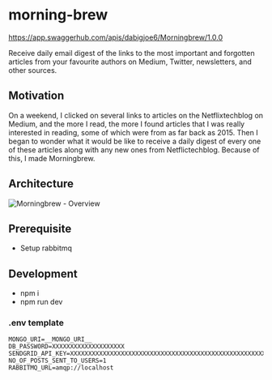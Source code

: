 # morning-brew

https://app.swaggerhub.com/apis/dabigjoe6/Morningbrew/1.0.0

Receive daily email digest of the links to the most important and forgotten articles from your favourite authors on Medium, Twitter, newsletters, and other sources.

## Motivation
On a weekend, I clicked on several links to articles on the Netflixtechblog on Medium, and the more I read, the more I found articles that I was really interested in reading, some of which were from as far back as 2015. Then I began to wonder what it would be like to receive a daily digest of every one of these articles along with any new ones from Netflictechblog. Because of this, I made Morningbrew.

## Architecture
![Morningbrew - Overview](https://user-images.githubusercontent.com/20970329/196035399-cced71fb-1b7e-4139-a15b-5c23c671a4a7.png)


## Prerequisite
- Setup rabbitmq

## Development
- npm i
- npm run dev

### .env template
```
MONGO_URI=__MONGO_URI__
DB_PASSWORD=XXXXXXXXXXXXXXXXXXXX
SENDGRID_API_KEY=XXXXXXXXXXXXXXXXXXXXXXXXXXXXXXXXXXXXXXXXXXXXXXXXXXXXXXXXXXXXXXXXXXXXXXXXXXXXXXXX
NO_OF_POSTS_SENT_TO_USERS=1
RABBITMQ_URL=amqp://localhost
```
